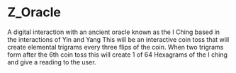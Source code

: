 # Z_Oracle
A digital interaction with an ancient oracle known as the I Ching based in the interactions of Yin and Yang
This will be an interactive coin toss that will create elemental trigrams every three flips of the coin. When two trigrams form after the 6th 
coin toss this will create 1 of 64 Hexagrams of the I ching and give a reading to the user. 
